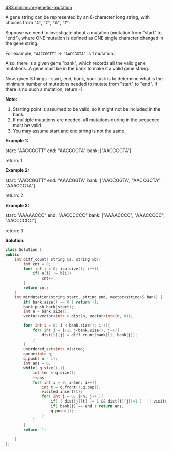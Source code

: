 [433.minimum-genetic-mutation](https://leetcode.com/problems/minimum-genetic-mutation/)  

A gene string can be represented by an 8-character long string, with choices from `"A"`, `"C"`, `"G"`, `"T"`.

Suppose we need to investigate about a mutation (mutation from "start" to "end"), where ONE mutation is defined as ONE single character changed in the gene string.

For example, `"AACCGGTT"` -> `"AACCGGTA"` is 1 mutation.

Also, there is a given gene "bank", which records all the valid gene mutations. A gene must be in the bank to make it a valid gene string.

Now, given 3 things - start, end, bank, your task is to determine what is the minimum number of mutations needed to mutate from "start" to "end". If there is no such a mutation, return -1.

**Note:**

1.  Starting point is assumed to be valid, so it might not be included in the bank.
2.  If multiple mutations are needed, all mutations during in the sequence must be valid.
3.  You may assume start and end string is not the same.

**Example 1:**

start: "AACCGGTT"
end:   "AACCGGTA"
bank: \["AACCGGTA"\]

return: 1

**Example 2:**

start: "AACCGGTT"
end:   "AAACGGTA"
bank: \["AACCGGTA", "AACCGCTA", "AAACGGTA"\]

return: 2

**Example 3:**

start: "AAAAACCC"
end:   "AACCCCCC"
bank: \["AAAACCCC", "AAACCCCC", "AACCCCCC"\]

return: 3  



**Solution:**  

```cpp
class Solution {
public:
    int diff_count( string &a, string &b){
        int cnt = 0;
        for( int i = 0; i<a.size(); i++){
            if( a[i] != b[i])
                cnt++;
        }
        return cnt;
    }
    int minMutation(string start, string end, vector<string>& bank) {
        if( bank.size() == 0 ) return -1;
        bank.push_back(start);
        int n = bank.size();
        vector<vector<int> > dist(n, vector<int>(n, 0));

        for( int i = 0; i < bank.size(); i++){
            for( int j = i+1; j<bank.size(); j++){
                dist[i][j] = diff_count(bank[i], bank[j]);
            }
        }
        unordered_set<int> visited;
        queue<int> q;
        q.push( n - 1);
        int ans = 0;
        while( q.size() ){
            int len = q.size();
            ++ans;
            for( int i = 0; i<len; i++){
                int t = q.front();q.pop();
                visited.insert(t);
                for( int j = 0; j<n; j++ ){
                    if( ( dist[j][t] != 1 && dist[t][j]!=1 )  || visited.count(j) != 0 ) continue;
                    if( bank[j] == end ) return ans;
                    q.push(j);
                }
            }
        }
        return -1;
        
    }
};
```
      